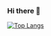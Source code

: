 ### Hi there 👋

<!-- ![Anurag's github stats](https://github-readme-stats.vercel.app/api?username=b2aconnn&show_icons=true&theme=dark) -->
<!-- ![Anurag's github stats](https://github-readme-stats.vercel.app/api?username=b2aconnn&show_icons=true&theme=merko) -->

[![Top Langs](https://github-readme-stats.vercel.app/api/top-langs/?username=b2aconnn)](https://github.com/anuraghazra/github-readme-stats)
